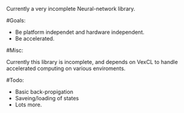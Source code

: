 Currently a very incomplete Neural-network library.

#Goals:

* Be platform independet and hardware independent.
* Be accelerated.

#Misc:

Currently this library is incomplete, and depends on VexCL to handle accelerated computing on various enviroments.

#Todo:

* Basic back-propigation
* Saveing/loading of states
* Lots more.


